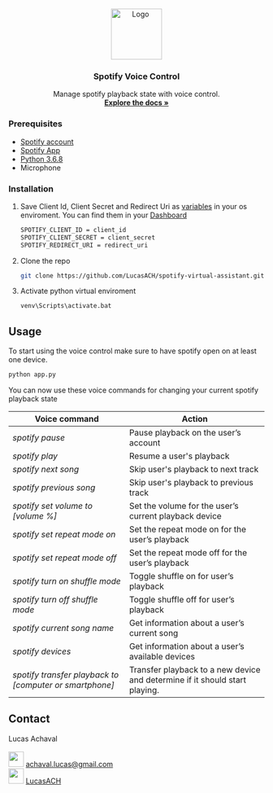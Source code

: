 <!-- PROJECT LOGO -->
<br />
<p align="center">
  <a href="https://github.com/othneildrew/Best-README-Template">
    <img src="https://avatars3.githubusercontent.com/u/73149577?s=460&u=1baa1defb9904624d7aad76ec37dc76d2b230c0a&v=4" alt="Logo" width="100" height="100">
  </a>

  <h3 align="center">Spotify Voice Control</h3>

  <p align="center">
    Manage spotify playback state with voice control.
    <br />
    <a href="https://github.com/LucasACH/spotify-virtual-assistant"><strong>Explore the docs »</strong></a>
  </p>
</p>

<!-- PREREQUISITES -->
### Prerequisites

* [Spotify account](https://www.spotify.com/)
* [Spotify App](https://developer.spotify.com/documentation/general/guides/app-settings/)
* [Python 3.6.8](https://www.python.org/downloads/release/python-368/)
* Microphone


### Installation

1. Save Client Id, Client Secret and Redirect Uri as [variables](https://www.twilio.com/blog/2017/01/how-to-set-environment-variables.html) in your os enviroment. You can find them in your [Dashboard](https://developer.spotify.com/dashboard/applications)
   ```sh
   SPOTIFY_CLIENT_ID = client_id
   SPOTIFY_CLIENT_SECRET = client_secret
   SPOTIFY_REDIRECT_URI = redirect_uri
   ```
2. Clone the repo
   ```sh
   git clone https://github.com/LucasACH/spotify-virtual-assistant.git
   ```
3. Activate python virtual enviroment
   ```sh
   venv\Scripts\activate.bat
   ```


<!-- USAGE EXAMPLES -->
## Usage

To start using the voice control make sure to have spotify open on at least one device.
  ```sh
  python app.py
  ```

You can now use these voice commands for changing your current spotify playback state

| Voice command   | Action
| ------|-----
| *spotify pause* 	| Pause playback on the user’s account
| *spotify play* 	| Resume a user's playback
| *spotify next song* 	| Skip user's playback to next track
| *spotify previous song* 	| Skip user's playback to previous track
| *spotify set volume to [volume %]* 	| Set the volume for the user’s current playback device
| *spotify set repeat mode on* 	| Set the repeat mode on for the user’s playback
| *spotify set repeat mode off* 	| Set the repeat mode off for the user’s playback
| *spotify turn on shuffle mode* 	| Toggle shuffle on for user’s playback
| *spotify turn off shuffle mode* 	| Toggle shuffle off for user’s playback
| *spotify current song name* 	| Get information about a user’s current song
| *spotify devices* 	| Get information about a user’s available devices
| *spotify transfer playback to [computer or smartphone]* 	| Transfer playback to a new device and determine if it should start playing.


<!-- CONTACT -->
## Contact

Lucas Achaval <br />
<br />
<img src="https://logos-marcas.com/wp-content/uploads/2020/11/Gmail-Logo.png" width="30"> achaval.lucas@gmail.com
<br />
<img src="https://upload.wikimedia.org/wikipedia/commons/thumb/e/ef/Stack_Overflow_icon.svg/768px-Stack_Overflow_icon.svg.png" width="30"> [LucasACH](https://stackoverflow.com/users/14665518/lucasach)
